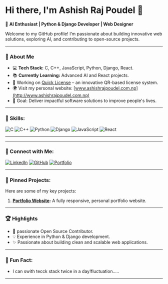 # Hi there, I'm Ashish Raj Poudel 👋

🚀 **AI Enthusiast | Python & Django Developer | Web Designer**

Welcome to my GitHub profile! I’m passionate about building innovative web solutions, exploring AI, and contributing to open-source projects.

---

### 🌟 About Me
- 💻 **Tech Stack:** C, C++, JavaScript, Python, Django, React.
- 📚 **Currently Learning:** Advanced AI and React projects.
- 🌱 Working on [Quick License](https://github.com/ashishrajpoudel) – an innovative QR-based license system.
- 🌍 Visit my personal website: [www.ashishrajpoudel.com.np](http://www.ashishrajpoudel.com.np)
- 🎯 Goal: Deliver impactful software solutions to improve people's lives.

---

### 🚀 Skills:
![C](https://img.shields.io/badge/Code-C-blue)
![C++](https://img.shields.io/badge/Code-C++-blueviolet)
![Python](https://img.shields.io/badge/Python-brightgreen)
![Django](https://img.shields.io/badge/Django-darkgreen)
![JavaScript](https://img.shields.io/badge/JavaScript-yellow)
![React](https://img.shields.io/badge/React-blue)

---



---

### 🔗 Connect with Me:
[![LinkedIn](https://img.shields.io/badge/LinkedIn-Connect-blue?style=flat&logo=linkedin)](https://www.linkedin.com/in/ashish-raj-poudel-a90383327/)
[![GitHub](https://img.shields.io/badge/GitHub-Follow-lightgrey?style=flat&logo=github)](https://github.com/ashishrajpoudel)
[![Portfolio](https://img.shields.io/badge/Portfolio-AshishRajPoudel-blue?style=flat&logo=google-chrome)](http://www.ashishrajpoudel.com.np)

---

### 📌 Pinned Projects:
Here are some of my key projects:
1. **[Portfolio Website](https://github.com/ashishrajpoudel/portfolio):** A fully responsive, personal portfolio website.

---

### 🏆 Highlights
- 🌟 passionate Open Source Contributor.
- 💡 Experience in Python & Django development.
- ✨ Passionate about building clean and scalable web applications.

---


### 🎉 Fun Fact:
- I can swith tecck stack twice in a day!fluctuation.....

---

